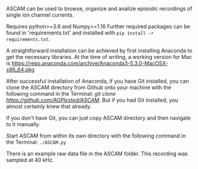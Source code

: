 ASCAM can be used to browse, organize and analize episodic recordings of single ion channel currents.

Requires python>=3.6 and Numpy>=1.16 
Further required packages can be found in 'requirements.txt' and installed with 
`pip install -r requirements.txt`.

A straightforward installation can be achieved by first installing Anaconda to get the necessary libraries. At the time of writing, a working version for Mac is https://repo.anaconda.com/archive/Anaconda3-5.3.0-MacOSX-x86_64.pkg 

After successful installation of Anaconda, if you have Git installed, you can clone the ASCAM directory from Github onto your machine with the following command in the Terminal: *git clone https://github.com/AGPlested/ASCAM*. But if you had Git installed, you almost certainly knew that already. 

If you don't have Git, you can just copy ASCAM directory and then navigate to it manually.

Start ASCAM from within its own directory with the following command in the Terminal: `./ASCAM.py`

There is an example raw data file in the ASCAM folder. This recording was sampled at 40 kHz.
